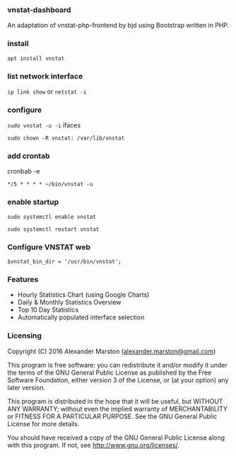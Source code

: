 ### vnstat-dashboard

An adaptation of vnstat-php-frontend by bjd using Bootstrap written in PHP.

### install
`apt install vnstat`

### list network interface
`ip link show`
or
`netstat -i`

### configure
`sudo vnstat -u -i` ifaces

`sudo chown -R vnstat: /var/lib/vnstat`

### add crontab
cronbab -e

`*/5 * * * * ~/bin/vnstat -u`


### enable startup
`sudo systemctl enable vnstat`

`sudo systemctl restart vnstat`

### Configure VNSTAT web
`$vnstat_bin_dir = '/usr/bin/vnstat';`

### Features
* Hourly Statistics Chart (using Google Charts)
* Daily & Monthly Statistics Overview
* Top 10 Day Statistics
* Automatically populated interface selection

### Licensing
Copyright (C) 2016 Alexander Marston (alexander.marston@gmail.com)

This program is free software: you can redistribute it and/or modify
it under the terms of the GNU General Public License as published by
the Free Software Foundation, either version 3 of the License, or
(at your option) any later version.

This program is distributed in the hope that it will be useful,
but WITHOUT ANY WARRANTY; without even the implied warranty of
MERCHANTABILITY or FITNESS FOR A PARTICULAR PURPOSE.  See the
GNU General Public License for more details.

You should have received a copy of the GNU General Public License
along with this program.  If not, see <http://www.gnu.org/licenses/>.
